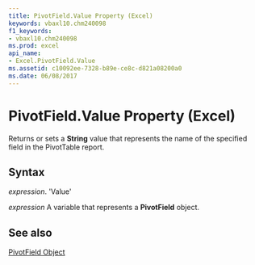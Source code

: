 ```yaml
---
title: PivotField.Value Property (Excel)
keywords: vbaxl10.chm240098
f1_keywords:
- vbaxl10.chm240098
ms.prod: excel
api_name:
- Excel.PivotField.Value
ms.assetid: c10092ee-7328-b89e-ce8c-d821a08200a0
ms.date: 06/08/2017
---
```



# PivotField.Value Property (Excel)

Returns or sets a  **String** value that represents the name of the specified field in the PivotTable report.


## Syntax

 _expression_. 'Value'

 _expression_ A variable that represents a **PivotField** object.


## See also


[PivotField Object](Excel.PivotField.md)


